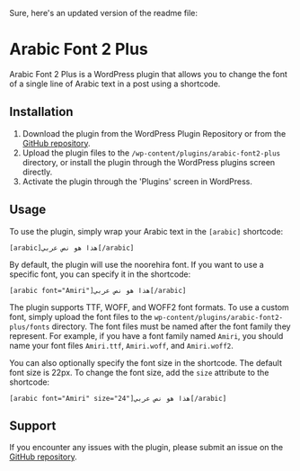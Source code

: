 Sure, here's an updated version of the readme file:

Arabic Font 2 Plus
==================

Arabic Font 2 Plus is a WordPress plugin that allows you to change the font of a single line of Arabic text in a post using a shortcode.

Installation
------------

1.  Download the plugin from the WordPress Plugin Repository or from the [GitHub repository](https://github.com/almahmudar/arabic-font2-plus).
2.  Upload the plugin files to the `/wp-content/plugins/arabic-font2-plus` directory, or install the plugin through the WordPress plugins screen directly.
3.  Activate the plugin through the 'Plugins' screen in WordPress.

Usage
-----

To use the plugin, simply wrap your Arabic text in the `[arabic]` shortcode:

`[arabic]هذا هو نص عربي[/arabic]` 

By default, the plugin will use the noorehira font. If you want to use a specific font, you can specify it in the shortcode:

`[arabic font="Amiri"]هذا هو نص عربي[/arabic]` 

The plugin supports TTF, WOFF, and WOFF2 font formats. To use a custom font, simply upload the font files to the `wp-content/plugins/arabic-font2-plus/fonts` directory. The font files must be named after the font family they represent. For example, if you have a font family named `Amiri`, you should name your font files `Amiri.ttf`, `Amiri.woff`, and `Amiri.woff2`.

You can also optionally specify the font size in the shortcode. The default font size is 22px. To change the font size, add the `size` attribute to the shortcode:

`[arabic font="Amiri" size="24"]هذا هو نص عربي[/arabic]` 

Support
-------

If you encounter any issues with the plugin, please submit an issue on the [GitHub repository](https://github.com/almahmudbd/arabic-font2-plus/issues).
